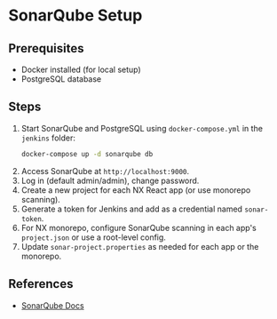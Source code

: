 # SonarQube Setup

## Prerequisites
- Docker installed (for local setup)
- PostgreSQL database

## Steps
1. Start SonarQube and PostgreSQL using `docker-compose.yml` in the `jenkins` folder:
   ```sh
   docker-compose up -d sonarqube db
   ```
2. Access SonarQube at `http://localhost:9000`.
3. Log in (default admin/admin), change password.
4. Create a new project for each NX React app (or use monorepo scanning).
5. Generate a token for Jenkins and add as a credential named `sonar-token`.
6. For NX monorepo, configure SonarQube scanning in each app's `project.json` or use a root-level config.
7. Update `sonar-project.properties` as needed for each app or the monorepo.

## References
- [SonarQube Docs](https://docs.sonarqube.org/)
